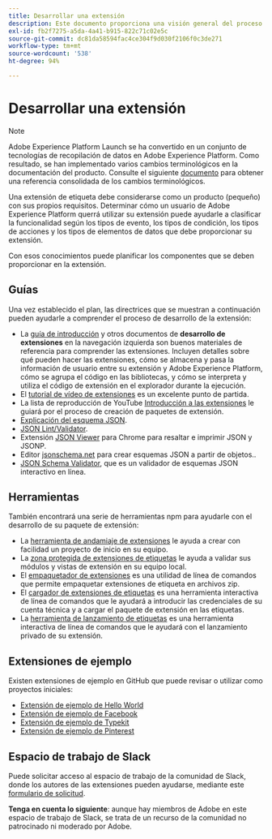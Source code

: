 ```yaml
---
title: Desarrollar una extensión
description: Este documento proporciona una visión general del proceso de desarrollo de extensiones de etiquetas, con vínculos a documentación adicional para ver procesos más detallados.
exl-id: fb2f7275-a5da-4a41-b915-822c71c02e5c
source-git-commit: dc81da58594fac4ce304f9d030f2106f0c3de271
workflow-type: tm+mt
source-wordcount: '538'
ht-degree: 94%

---
```


# Desarrollar una extensión

>[!NOTE]
>
>Adobe Experience Platform Launch se ha convertido en un conjunto de tecnologías de recopilación de datos en Adobe Experience Platform. Como resultado, se han implementado varios cambios terminológicos en la documentación del producto. Consulte el siguiente [documento](../../term-updates.md) para obtener una referencia consolidada de los cambios terminológicos.

Una extensión de etiqueta debe considerarse como un producto (pequeño) con sus propios requisitos. Determinar cómo un usuario de Adobe Experience Platform querrá utilizar su extensión puede ayudarle a clasificar la funcionalidad según los tipos de evento, los tipos de condición, los tipos de acciones y los tipos de elementos de datos que debe proporcionar su extensión.

Con esos conocimientos puede planificar los componentes que se deben proporcionar en la extensión.

## Guías

Una vez establecido el plan, las directrices que se muestran a continuación pueden ayudarle a comprender el proceso de desarrollo de la extensión:

* La [guía de introducción](../getting-started.md) y otros documentos de **desarrollo de extensiones** en la navegación izquierda son buenos materiales de referencia para comprender las extensiones. Incluyen detalles sobre qué pueden hacer las extensiones, cómo se almacena y pasa la información de usuario entre su extensión y Adobe Experience Platform, cómo se agrupa el código en las bibliotecas, y cómo se interpreta y utiliza el código de extensión en el explorador durante la ejecución.
* El [tutorial de vídeo de extensiones](https://youtu.be/rxjtC9o4rl0) es un excelente punto de partida.
* La lista de reproducción de YouTube [Introducción a las extensiones](https://www.youtube.com/playlist?list=PLOdw8u2F8CIgynzKrPEwCPuDxzHW1WP5m) le guiará por el proceso de creación de paquetes de extensión.
* [Explicación del esquema JSON](https://spacetelescope.github.io/understanding-json-schema/index.html#).
* [JSON Lint/Validator](https://jsonlint.com/).
* Extensión [JSON Viewer](https://chrome.google.com/webstore/detail/json-viewer/gbmdgpbipfallnflgajpaliibnhdgobh) para Chrome para resaltar e imprimir JSON y JSONP.
* Editor [jsonschema.net](https://jsonschema.net/#/editor) para crear esquemas JSON a partir de objetos..
* [JSON Schema Validator](https://www.jsonschemavalidator.net), que es un validador de esquemas JSON interactivo en línea.

## Herramientas

También encontrará una serie de herramientas npm para ayudarle con el desarrollo de su paquete de extensión:

* La [herramienta de andamiaje de extensiones](https://www.npmjs.com/package/@adobe/reactor-scaffold) le ayuda a crear con facilidad un proyecto de inicio en su equipo.
* La [zona protegida de extensiones de etiquetas](https://www.npmjs.com/package/@adobe/reactor-sandbox) le ayuda a validar sus módulos y vistas de extensión en su equipo local.
* El [empaquetador de extensiones](https://www.npmjs.com/package/@adobe/reactor-packager) es una utilidad de línea de comandos que permite empaquetar extensiones de etiqueta en archivos zip.
* El [cargador de extensiones de etiquetas](https://www.npmjs.com/package/@adobe/reactor-uploader) es una herramienta interactiva de línea de comandos que le ayudará a introducir las credenciales de su cuenta técnica y a cargar el paquete de extensión en las etiquetas.
* La [herramienta de lanzamiento de etiquetas](https://www.npmjs.com/package/@adobe/reactor-releaser) es una herramienta interactiva de línea de comandos que le ayudará con el lanzamiento privado de su extensión.

## Extensiones de ejemplo

Existen extensiones de ejemplo en GitHub que puede revisar o utilizar como proyectos iniciales:

* [Extensión de ejemplo de Hello World](https://github.com/adobe/reactor-helloworld-extension)
* [Extensión de ejemplo de Facebook](https://github.com/Adobe-Marketing-Cloud-Activation/extension-facebookpixel)
* [Extensión de ejemplo de Typekit](https://github.com/jeffchasin/extension-typekit)
* [Extensión de ejemplo de Pinterest](https://github.com/jeffchasin/extension-pinterest)

## Espacio de trabajo de Slack

Puede solicitar acceso al espacio de trabajo de la comunidad de Slack, donde los autores de las extensiones pueden ayudarse, mediante este [formulario de solicitud](https://docs.google.com/forms/d/e/1FAIpQLScq1m63YkDrRpvPLhzUqtfoleWiDDTTXZsSivIXRfFdlSMzpQ/viewform).

**Tenga en cuenta lo siguiente**: aunque hay miembros de Adobe en este espacio de trabajo de Slack, se trata de un recurso de la comunidad no patrocinado ni moderado por Adobe.
